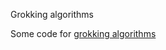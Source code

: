 Grokking algorithms

Some code for [grokking algorithms](https://www.manning.com/books/grokking-algorithms)